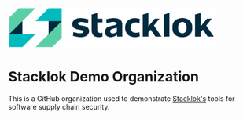 <picture>
  <source media="(prefers-color-scheme: dark)" srcset="stacklok-logo-dark.png">
  <source media="(prefers-color-scheme: light)" srcset="stacklok-logo-light.png">
  <img alt="Stacklok logo" src="stacklok-logo-light.png" width="420px">
</picture>

# Stacklok Demo Organization

This is a GitHub organization used to demonstrate [Stacklok's](https://stacklok.com/) tools for software supply chain security.
